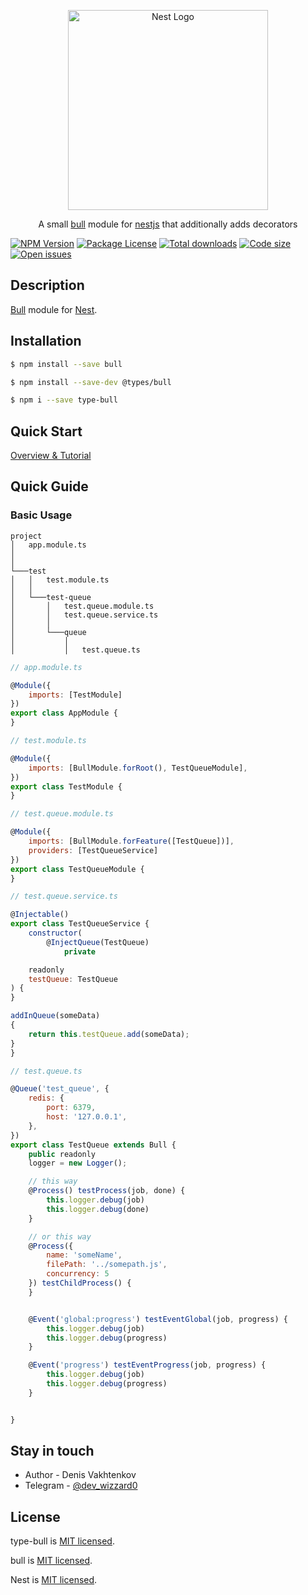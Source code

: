 <p align="center">
  <a href="http://nestjs.com/" target="blank"><img src="https://nestjs.com/img/logo_text.svg" width="320" alt="Nest Logo" /></a>
</p>

[travis-image]: https://api.travis-ci.org/nestjs/nest.svg?branch=master

[travis-url]: https://travis-ci.org/nestjs/nest

[linux-image]: https://img.shields.io/travis/nestjs/nest/master.svg?label=linux

[linux-url]: https://travis-ci.org/nestjs/nest

  <p align="center">A small <a href="https://github.com/OptimalBits/bull" target="blank">bull</a> module for <a href="https://github.com/nestjs/nest" target="blank">nestjs</a> that additionally adds decorators</p>
<a href="https://www.npmjs.com/~celbine"><img src="https://img.shields.io/npm/v/type-bull" alt="NPM Version" /></a>
<a href="https://www.npmjs.com/~celbine"><img src="https://img.shields.io/npm/l/type-bull" alt="Package License" /></a>
<a href="https://www.npmjs.com/~celbine"><img src="https://img.shields.io/npm/dt/type-bull" alt="Total downloads" /></a>
<a href="https://www.npmjs.com/~celbine"><img src="https://img.shields.io/github/languages/code-size/celbine/type-bull" alt="Code size" /></a>
<a href="https://www.npmjs.com/~celbine"><img src="https://img.shields.io/github/issues-raw/celbine/type-bull" alt="Open issues" /></a>

## Description

[Bull](https://github.com/OptimalBits/bull) module for [Nest](https://github.com/nestjs/nest).

## Installation

```bash
$ npm install --save bull 
```

```bash
$ npm install --save-dev @types/bull
```

```bash
$ npm i --save type-bull
```

## Quick Start

[Overview & Tutorial](https://blog.taskforce.sh/)

## Quick Guide

### Basic Usage

```
project
│   app.module.ts 
│   
│  
└───test
│   │   test.module.ts
│   │
│   └───test-queue
│       │   test.queue.module.ts
│       │   test.queue.service.ts
│       │   
│       └───queue
│           │
│           │   test.queue.ts
```

```js
// app.module.ts

@Module({
    imports: [TestModule]
})
export class AppModule {
}
```

```js
// test.module.ts

@Module({
    imports: [BullModule.forRoot(), TestQueueModule],
})
export class TestModule {
}
```

```js
// test.queue.module.ts

@Module({
    imports: [BullModule.forFeature([TestQueue])],
    providers: [TestQueueService]
})
export class TestQueueModule {
}
```

```js
// test.queue.service.ts

@Injectable()
export class TestQueueService {
    constructor(
        @InjectQueue(TestQueue)
            private

    readonly
    testQueue: TestQueue
) {
}

addInQueue(someData)
{
    return this.testQueue.add(someData);
}
}
```

```js
// test.queue.ts

@Queue('test_queue', {
    redis: {
        port: 6379,
        host: '127.0.0.1',
    },
})
export class TestQueue extends Bull {
    public readonly
    logger = new Logger();

    // this way
    @Process() testProcess(job, done) {
        this.logger.debug(job)
        this.logger.debug(done)
    }

    // or this way
    @Process({
        name: 'someName',
        filePath: '../somepath.js',
        concurrency: 5
    }) testChildProcess() {
    }


    @Event('global:progress') testEventGlobal(job, progress) {
        this.logger.debug(job)
        this.logger.debug(progress)
    }

    @Event('progress') testEventProgress(job, progress) {
        this.logger.debug(job)
        this.logger.debug(progress)
    }


}
```

## Stay in touch

* Author - Denis Vakhtenkov
* Telegram - [@dev_wizzard0](https://t.me/dev_wizzard0)

## License

type-bull is [MIT licensed](LICENSE).

bull is [MIT licensed](https://github.com/OptimalBits/bull/blob/develop/LICENSE.md).

Nest is [MIT licensed](https://github.com/nestjs/nest/blob/master/LICENSE).
